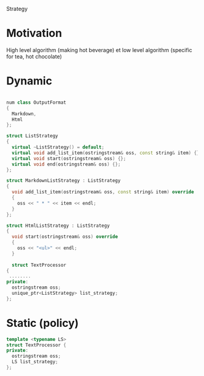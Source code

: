 Strategy

# Motivation


High level algorithm (making hot beverage) et low level algorithm (specific for tea, hot chocolate)

# Dynamic


``` c++

num class OutputFormat
{
  Markdown,
  Html
};

struct ListStrategy
{
  virtual ~ListStrategy() = default;
  virtual void add_list_item(ostringstream& oss, const string& item) {};
  virtual void start(ostringstream& oss) {};
  virtual void end(ostringstream& oss) {};
};

struct MarkdownListStrategy : ListStrategy
{
  void add_list_item(ostringstream& oss, const string& item) override
  {
    oss << " * " << item << endl;
  }
};

struct HtmlListStrategy : ListStrategy
{
  void start(ostringstream& oss) override
  {
    oss << "<ul>" << endl;
  }
  
  struct TextProcessor
{
 ........
private:
  ostringstream oss;
  unique_ptr<ListStrategy> list_strategy;
};
```

Static (policy)
=======

```c++
template <typename LS>
struct TextProcessor {
private:
  ostringstream oss;
  LS list_strategy;
};
```
